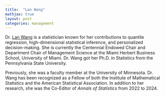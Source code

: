 ```yaml
---
title:  "Lan Wang"
mathjax: true
layout: post
categories: management
---
```


Dr. [Lan Wang](https://people.miami.edu/profile/605e4d5a9dea4152e892fae1494cbe6b) is a statistician known for her contributions to quantile regression, high-dimensional statistical inference, and personalized decision-making. She is currently the Centennial Endowed Chair and Department Chair of Management Science at the Miami Herbert Business School, University of Miami. Dr. Wang got her Ph.D. in Statistics from the Pennsylvania State University. 

Previously, she was a faculty member at the University of Minnesota. Dr. Wang has been recognized as a Fellow of both the Institute of Mathematical Statistics and the American Statistical Association. In addition to her research, she was the Co-Editor of *Annals of Statistics* from 2022 to 2024.